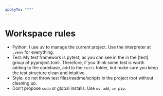 ```yaml
---
applyTo: "**"
---
```


# Workspace rules

- Python: I use uv to manage the current project. Use the interpreter at `.venv` for everything.
- Test: My test framework is pytest, as you can see in the in the [test] group  of pyproject.toml. Therefore, if you think some test is worth adding to the codebase, add to the `tests` folder, but make sure you keep the test structure clean and intuitive.
- Style: do not throw test files/readme/scripts in the project root without cleaning up.
- Don’t propose `sudo` or global installs. Use `uv add`, `uv pip`.
